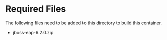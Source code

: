 # Required Files
The following files need to be added to this directory to build this container.
 - jboss-eap-6.2.0.zip
